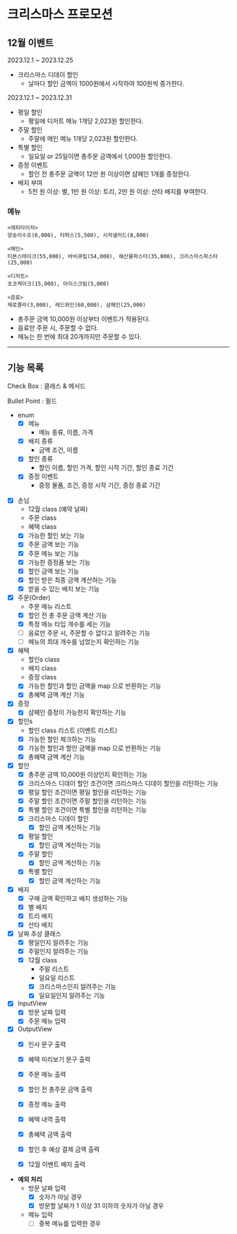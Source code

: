 # 크리스마스 프로모션

## 12월 이벤트
2023.12.1 ~ 2023.12.25
- 크리스마스 디데이 할인
  -  날마다 할인 금액이 1000원에서 시작하여 100원씩 증가한다.

2023.12.1 ~ 2023.12.31
- 평일 할인
  - 평일에 디저트 메뉴 1개당 2,023원 할인한다.
- 주말 할인
  - 주말에 메인 메뉴 1개당 2,023원 할인한다.
- 특별 할인
  - 일요일 or 25일이면 총주문 금액에서 1,000원 할인한다.
- 증정 이벤트
  - 할인 전 총주문 금액이 12만 원 이상이면 샴페인 1개를 증정한다.
- 배지 부여
  - 5천 원 이상: 별,
    1만 원 이상: 트리,
    2만 원 이상: 산타 배지를 부여한다.

### 메뉴
```
<애피타이저>
양송이수프(6,000), 타파스(5,500), 시저샐러드(8,000)

<메인>
티본스테이크(55,000), 바비큐립(54,000), 해산물파스타(35,000), 크리스마스파스타(25,000)

<디저트>
초코케이크(15,000), 아이스크림(5,000)

<음료>
제로콜라(3,000), 레드와인(60,000), 샴페인(25,000)
```
- 총주문 금액 10,000원 이상부터 이벤트가 적용된다.
- 음료만 주문 시, 주문할 수 없다.
- 메뉴는 한 번에 최대 20개까지만 주문할 수 있다.
---
## 기능 목록
Check Box : 클래스 & 메서드 

Bullet Point : 필드
- enum 
  - [x] 메뉴
    - 메뉴 종류, 이름, 가격
  - [x] 배지 종류
    - 금액 조건, 이름
  - [x] 할인 종류
    - 할인 이름, 할인 가격, 할인 시작 기간, 할인 종료 기간
  - [x] 증정 이벤트
    - 증정 물품, 조건, 증정 시작 기간, 증정 종료 기간
- [x] 손님
  - 12월 class (예약 날짜)
  - 주문 class
  - 혜택 class
  - [x] 가능한 할인 보는 기능
  - [x] 주문 금액 보는 기능
  - [x] 주문 메뉴 보는 기능
  - [x] 가능한 증정품 보는 기능
  - [x] 할인 금액 보는 기능
  - [x] 할인 받은 최종 금액 계산하는 기능
  - [x] 받을 수 있는 배지 보는 기능
- [x] 주문(Order)
  - 주문 메뉴 리스트
  - [x] 할인 전 총 주문 금액 계산 기능
  - [x] 특정 메뉴 타입 개수를 세는 기능
  - [ ] 음료만 주문 시, 주문할 수 없다고 알려주는 기능
  - [ ] 메뉴의 최대 개수를 넘었는지 확인하는 기능
- [x] 혜택
  - 할인s class
  - 배지 class
  - 증정 class
  - [x] 가능한 할인과 할인 금액을 map 으로 반환하는 기능
  - [x] 총혜택 금액 계산 기능
- [x] 증정
  - [x] 샴페인 증정이 가능한지 확인하는 기능
- [x] 할인s
  - 할인 class 리스트 (이벤트 리스트)
  - [x] 가능한 할인 체크하는 기능
  - [x] 가능한 할인과 할인 금액을 map 으로 반환하는 기능
  - [x] 총혜택 금액 계산 기능
- [x] 할인
  - [x] 총주문 금액 10,000원 이상인지 확인하는 기능
  - [x] 크리스마스 디데이 할인 조건이면 크리스마스 디데이 할인을 리턴하는 기능
  - [x] 평일 할인 조건이면 평일 할인을 리턴하는 기능
  - [x] 주말 할인 조건이면 주말 할인을 리턴하는 기능
  - [x] 특별 할인 조건이면 특별 할인을 리턴하는 기능
  - [x] 크리스마스 디데이 할인
    - [x] 할인 금액 계산하는 기능
  - [x] 평일 할인
    - [x] 할인 금액 계산하는 기능
  - [x] 주말 할인
    - [x] 할인 금액 계산하는 기능
  - [x] 특별 할인
    - [x] 할인 금액 계산하는 기능
- [x] 배지
  - [x] 구매 금액 확인하고 배지 생성하는 기능
  - [x] 별 배지
  - [x] 트리 배지
  - [x] 산타 배지
- [x] 날짜 추상 클래스
  - [x] 평일인지 알려주는 기능
  - [x] 주말인지 알려주는 기능
  - [x] 12월 class
    - 주말 리스트
    - 일요일 리스트
    - [x] 크리스마스인지 알려주는 기능
    - [x] 일요일인지 알려주는 기능
- [x] InputView
  - [x] 방문 날짜 입력
  - [x] 주문 메뉴 입력
- [x] OutputView
  - [x] 인사 문구 출력
  - [x] 혜택 미리보기 문구 출력
  - [x] 주문 메뉴 출력
  - [x] 할인 전 총주문 금액 출력
  - [x] 증정 메뉴 출력
  - [x] 혜택 내역 출력
  - [x] 총혜택 금액 출력
  - [x] 할인 후 예상 결제 금액 출력
  - [x] 12월 이벤트 배지 출력


- **예외 처리**
  - 방문 날짜 입력
    - [x] 숫자가 아닐 경우
    - [x] 방문할 날짜가 1 이상 31 이하의 숫자가 아닐 경우
  - 메뉴 입력
    - [ ] 중복 메뉴를 입력한 경우